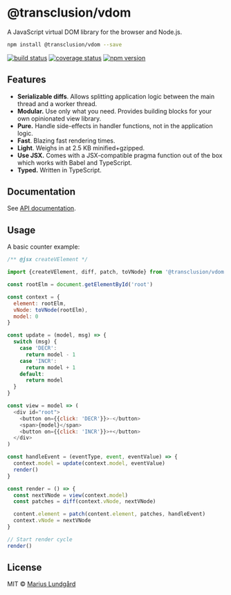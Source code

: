 # @transclusion/vdom

A JavaScript virtual DOM library for the browser and Node.js.

```sh
npm install @transclusion/vdom --save
```

[![build status](https://img.shields.io/travis/transclusion/vdom/master.svg?style=flat-square)](https://travis-ci.org/transclusion/vdom)
[![coverage status](https://img.shields.io/coveralls/transclusion/vdom/master.svg?style=flat-square)](https://coveralls.io/github/transclusion/vdom?branch=master)
[![npm version](https://img.shields.io/npm/v/@transclusion/vdom.svg?style=flat-square)](https://www.npmjs.com/package/@transclusion/vdom)

## Features

* **Serializable diffs**. Allows splitting application logic between the main thread and a worker thread.
* **Modular.** Use only what you need. Provides building blocks for your own opinionated view library.
* **Pure.** Handle side-effects in handler functions, not in the application logic.
* **Fast**. Blazing fast rendering times.
* **Light**. Weighs in at 2.5 KB minified+gzipped.
* **Use JSX.** Comes with a JSX-compatible pragma function out of the box which works with Babel and TypeScript.
* **Typed.** Written in TypeScript.

## Documentation

See [API documentation](API.md).

## Usage

A basic counter example:

```js
/** @jsx createVElement */

import {createVElement, diff, patch, toVNode} from '@transclusion/vdom'

const rootElm = document.getElementById('root')

const context = {
  element: rootElm,
  vNode: toVNode(rootElm),
  model: 0
}

const update = (model, msg) => {
  switch (msg) {
    case 'DECR':
      return model - 1
    case 'INCR':
      return model + 1
    default:
      return model
  }
}

const view = model => (
  <div id="root">
    <button on={{click: 'DECR'}}>-</button>
    <span>{model}</span>
    <button on={{click: 'INCR'}}>+</button>
  </div>
)

const handleEvent = (eventType, event, eventValue) => {
  context.model = update(context.model, eventValue)
  render()
}

const render = () => {
  const nextVNode = view(context.model)
  const patches = diff(context.vNode, nextVNode)

  content.element = patch(content.element, patches, handleEvent)
  context.vNode = nextVNode
}

// Start render cycle
render()
```

## License

MIT © [Marius Lundgård](https://mariuslundgard.com)
